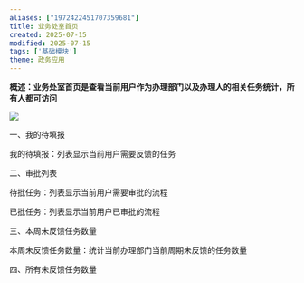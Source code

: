 ```yaml
---
aliases: ["1972422451707359681"]
title: 业务处室首页
created: 2025-07-15
modified: 2025-07-15
tags: ['基础模块']
theme: 政务应用
---
```


**概述：业务处室首页是查看当前用户作为办理部门以及办理人的相关任务统计，所有人都可访问**

**![](https://myhelpdoc.oss-cn-heyuan.aliyuncs.com/mdimages/b7495bf9250b3c1e7ad741b8f79cbe07.jpg)**

一、我的待填报

我的待填报：列表显示当前用户需要反馈的任务

二、审批列表

待批任务：列表显示当前用户需要审批的流程

已批任务：列表显示当前用户已审批的流程

三、本周未反馈任务数量

本周未反馈任务数量：统计当前办理部门当前周期未反馈的任务数量

四、所有未反馈任务数量

